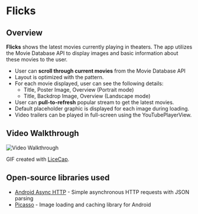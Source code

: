 # Flicks


## Overview

**Flicks** shows the latest movies currently playing in theaters. The app utilizes the Movie Database API to display images and basic information about these movies to the user.

* User can **scroll through current movies** from the Movie Database API
* Layout is optimized with the pattern.
* For each movie displayed, user can see the following details:
  * Title, Poster Image, Overview (Portrait mode)
  * Title, Backdrop Image, Overview (Landscape mode)
* User can **pull-to-refresh** popular stream to get the latest movies.
* Default placeholder graphic is displayed for each image during loading.
* Video trailers can be played in full-screen using the YouTubePlayerView.


## Video Walkthrough

<img src='http://im.ezgif.com/tmp/ezgif-51593064.gif' title='Flicks Demo' width='' alt='Video Walkthrough' />

GIF created with [LiceCap](http://www.cockos.com/licecap/).


## Open-source libraries used

- [Android Async HTTP](https://github.com/loopj/android-async-http) - Simple asynchronous HTTP requests with JSON parsing
- [Picasso](http://square.github.io/picasso/) - Image loading and caching library for Android

